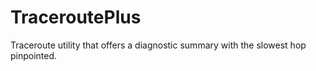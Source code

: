 # TraceroutePlus
Traceroute utility that offers a diagnostic summary with the slowest hop pinpointed.
